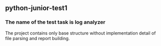 ## python-junior-test1

### The name of the test task is log analyzer

The project contains only base structure without implementation detail of file parsing and report building.
